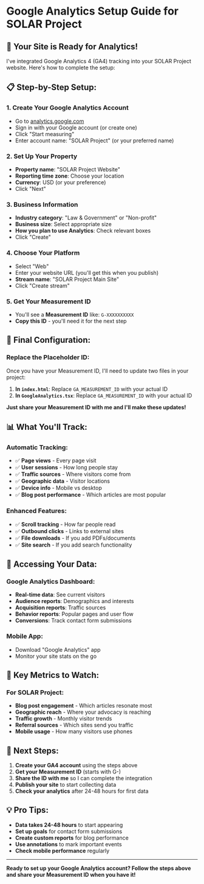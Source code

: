 # Google Analytics Setup Guide for SOLAR Project

## 🎯 Your Site is Ready for Analytics!

I've integrated Google Analytics 4 (GA4) tracking into your SOLAR Project website. Here's how to complete the setup:

## 📋 Step-by-Step Setup:

### 1. Create Your Google Analytics Account
- Go to [analytics.google.com](https://analytics.google.com)
- Sign in with your Google account (or create one)
- Click "Start measuring"
- Enter account name: "SOLAR Project" (or your preferred name)

### 2. Set Up Your Property
- **Property name**: "SOLAR Project Website"
- **Reporting time zone**: Choose your location
- **Currency**: USD (or your preference)
- Click "Next"

### 3. Business Information
- **Industry category**: "Law & Government" or "Non-profit"
- **Business size**: Select appropriate size
- **How you plan to use Analytics**: Check relevant boxes
- Click "Create"

### 4. Choose Your Platform
- Select "Web"
- Enter your website URL (you'll get this when you publish)
- **Stream name**: "SOLAR Project Main Site"
- Click "Create stream"

### 5. Get Your Measurement ID
- You'll see a **Measurement ID** like: `G-XXXXXXXXXX`
- **Copy this ID** - you'll need it for the next step

## 🔧 Final Configuration:

### Replace the Placeholder ID:
Once you have your Measurement ID, I'll need to update two files in your project:

1. **In `index.html`**: Replace `GA_MEASUREMENT_ID` with your actual ID
2. **In `GoogleAnalytics.tsx`**: Replace `GA_MEASUREMENT_ID` with your actual ID

**Just share your Measurement ID with me and I'll make these updates!**

## 📊 What You'll Track:

### Automatic Tracking:
- ✅ **Page views** - Every page visit
- ✅ **User sessions** - How long people stay
- ✅ **Traffic sources** - Where visitors come from
- ✅ **Geographic data** - Visitor locations
- ✅ **Device info** - Mobile vs desktop
- ✅ **Blog post performance** - Which articles are most popular

### Enhanced Features:
- ✅ **Scroll tracking** - How far people read
- ✅ **Outbound clicks** - Links to external sites
- ✅ **File downloads** - If you add PDFs/documents
- ✅ **Site search** - If you add search functionality

## 📱 Accessing Your Data:

### Google Analytics Dashboard:
- **Real-time data**: See current visitors
- **Audience reports**: Demographics and interests
- **Acquisition reports**: Traffic sources
- **Behavior reports**: Popular pages and user flow
- **Conversions**: Track contact form submissions

### Mobile App:
- Download "Google Analytics" app
- Monitor your site stats on the go

## 🎯 Key Metrics to Watch:

### For SOLAR Project:
- **Blog post engagement** - Which articles resonate most
- **Geographic reach** - Where your advocacy is reaching
- **Traffic growth** - Monthly visitor trends
- **Referral sources** - Which sites send you traffic
- **Mobile usage** - How many visitors use phones

## 🚀 Next Steps:

1. **Create your GA4 account** using the steps above
2. **Get your Measurement ID** (starts with G-)
3. **Share the ID with me** so I can complete the integration
4. **Publish your site** to start collecting data
5. **Check your analytics** after 24-48 hours for first data

## 💡 Pro Tips:

- **Data takes 24-48 hours** to start appearing
- **Set up goals** for contact form submissions
- **Create custom reports** for blog performance
- **Use annotations** to mark important events
- **Check mobile performance** regularly

---

**Ready to set up your Google Analytics account? Follow the steps above and share your Measurement ID when you have it!**